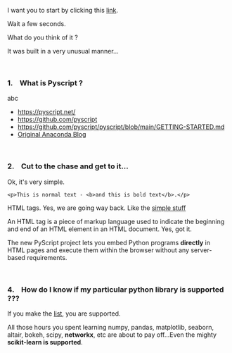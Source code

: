 

I want you to start by clicking this [link](https://pyscript.net/examples/panel_stream.html).  

Wait a few seconds.  

What do you think of it ? 

It was built in a very unusual manner...


<br>


### 1. &ensp; What is Pyscript ? 

abc

* <https://pyscript.net/>
* <https://github.com/pyscript>
* <https://github.com/pyscript/pyscript/blob/main/GETTING-STARTED.md>
* [Original Anaconda Blog](https://www.anaconda.com/blog/pyscript-python-in-the-browser)


<br>


### 2. &ensp;  Cut to the chase and get to it...

Ok, it's very simple. 

`<p>This is normal text - <b>and this is bold text</b>.</p>`

HTML tags.  Yes, we are going way back.  Like the [simple stuff](https://www.w3schools.com/tags/tag_comment.asp)

An HTML tag is a piece of markup language used to indicate the beginning and end of an HTML element in an HTML document.  Yes, got it.  

The new PyScript project lets you embed Python programs **directly** in HTML pages and execute them within the browser without any server-based requirements. 



<br>


### 4. &ensp;  How do I know if my particular python library is supported ???

If you make the [list](https://github.com/pyodide/pyodide/tree/main/packages), you are supported. 

All those hours you spent learning numpy, pandas, matplotlib, seaborn, altair, bokeh, scipy, **networkx**, etc are about to pay off...Even the mighty **scikit-learn is supported**. 









<br>
<br>
<br>
